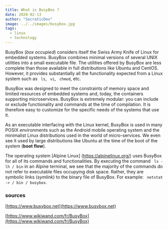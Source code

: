 ```yaml
---
title: What is BusyBox ?
date: 2020-02-13
author: "SocraticDev"
image: ../../images/busybox.jpg
tags:
  - linux
  - technology
---
```

BusyBox (_box occupied_) considers itself the Swiss Army Knife of Linux for embedded systems. BusyBox combines minimal versions of several UNIX utilities into a small executable file. The utilities offered by BusyBox are less complete than those available in full distributions like Ubuntu and CentOS. However, it provides substantially all the functionality expected from a Linux system such as `` ls``, `` vi``, `` chmod``, etc.

BusyBox was designed to meet the constraints of memory space and limited resources of embedded systems and, today, the containers supporting microservices. BusyBox is extremely modular: you can include or exclude functionality and commands at the time of compilation. It is therefore easy to customize for the specific needs of the systems that use it.

As an executable interfacing with the Linux kernel, BusyBox is used in many POSIX environments such as the Android mobile operating system and the minimalist Linux distributions used in the world of micro-services. We even see it used by large distributions like Ubuntu at the time of the boot of the system (__boot flow__).

The operating system [Alpine Linux] (https://alpinelinux.org/) uses BusyBox for all of its commands and functionalities. By executing the command `` ls -lh / bin`` in an Alpine terminal, we see that the majority of the commands do not refer to executable files occupying disk space. Rather, they are symbolic links (_symlink_) to the binary file of BusyBox. For example: `` netstat -> / bin / busybox``.
### sources

[https://www.busybox.net](https://www.busybox.net)

[https://www.wikiwand.com/fr/BusyBox](https://www.wikiwand.com/fr/BusyBox)